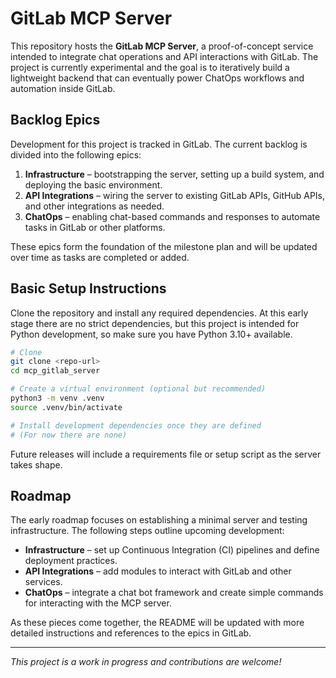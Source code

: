 # GitLab MCP Server

This repository hosts the **GitLab MCP Server**, a proof-of-concept service intended to integrate chat operations and API interactions with GitLab. The project is currently experimental and the goal is to iteratively build a lightweight backend that can eventually power ChatOps workflows and automation inside GitLab.

## Backlog Epics

Development for this project is tracked in GitLab. The current backlog is divided into the following epics:

1. **Infrastructure** – bootstrapping the server, setting up a build system, and deploying the basic environment.
2. **API Integrations** – wiring the server to existing GitLab APIs, GitHub APIs, and other integrations as needed.
3. **ChatOps** – enabling chat-based commands and responses to automate tasks in GitLab or other platforms.

These epics form the foundation of the milestone plan and will be updated over time as tasks are completed or added.

## Basic Setup Instructions

Clone the repository and install any required dependencies. At this early stage there are no strict dependencies, but this project is intended for Python development, so make sure you have Python 3.10+ available.

```bash
# Clone
git clone <repo-url>
cd mcp_gitlab_server

# Create a virtual environment (optional but recommended)
python3 -m venv .venv
source .venv/bin/activate

# Install development dependencies once they are defined
# (For now there are none)
```

Future releases will include a requirements file or setup script as the server takes shape.

## Roadmap

The early roadmap focuses on establishing a minimal server and testing infrastructure. The following steps outline upcoming development:

- **Infrastructure** – set up Continuous Integration (CI) pipelines and define deployment practices.
- **API Integrations** – add modules to interact with GitLab and other services.
- **ChatOps** – integrate a chat bot framework and create simple commands for interacting with the MCP server.

As these pieces come together, the README will be updated with more detailed instructions and references to the epics in GitLab.

---

*This project is a work in progress and contributions are welcome!* 
